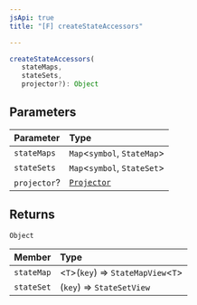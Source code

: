 ```yaml
---
jsApi: true
title: "[F] createStateAccessors"

---
```

```ts
createStateAccessors(
   stateMaps, 
   stateSets, 
   projector?): Object
```

## Parameters

| Parameter | Type |
| :------ | :------ |
| `stateMaps` | `Map`<`symbol`, `StateMap`\> |
| `stateSets` | `Map`<`symbol`, `StateSet`\> |
| `projector`? | [`Projector`](../interfaces/Projector.md) |

## Returns

`Object`

| Member | Type |
| :------ | :------ |
| `stateMap` | <`T`\>(`key`) => `StateMapView`<`T`\> |
| `stateSet` | (`key`) => `StateSetView` |

